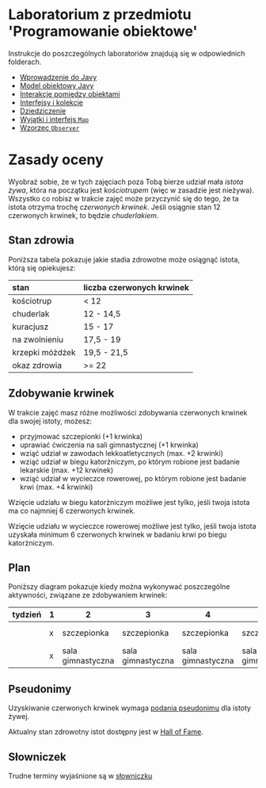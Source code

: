 # Laboratorium z przedmiotu 'Programowanie obiektowe'

Instrukcje do poszczególnych laboratoriów znajdują się w odpowiednich folderach.

* [Wprowadzenie do Javy](lab1/Readme.md)
* [Model obiektowy Javy](lab2/Readme.md)
* [Interakcje pomiędzy obiektami](lab3/Readme.md)
* [Interfejsy i kolekcje](lab4/Readme.md)
* [Dziedziczenie](lab5/Readme.md)
* [Wyjątki i interfejs `Map`](lab6/Readme.md)
* [Wzorzec `Observer`](lab7/Readme.md)

# Zasady oceny

Wyobraź sobie, że w tych zajęciach poza Tobą bierze udział mała *istota żywa*, która na początku jest
*kościotrupem* (więc w zasadzie jest nieżywa). Wszystko co robisz w trakcie zajęć może przyczynić się do tego, że ta
istota otrzyma trochę *czerwonych krwinek*. Jeśli osiągnie stan 12 czerwonych krwinek, to będzie *chuderlakiem*. 

## Stan zdrowia

Poniższa tabela pokazuje jakie stadia zdrowotne może osiągnąć istota, którą się opiekujesz:

| stan            | liczba czerwonych krwinek |
|:----------------|---------------------------|
| kościotrup      | < 12                      |
| chuderlak       | 12 - 14,5                 |
| kuracjusz       | 15 - 17                   |
| na zwolnieniu   | 17,5 - 19                 |
| krzepki móżdżek | 19,5 - 21,5               |
| okaz zdrowia    | >= 22                     |


## Zdobywanie krwinek

W trakcie zajęć masz różne możliwości zdobywania czerwonych krwinek dla swojej istoty, możesz:

* przyjmować szczepionki (+1 krwinka)
* uprawiać ćwiczenia na sali gimnastycznej (+1 krwinka)
* wziąć udział w zawodach lekkoatletycznych (max. +2 krwinki)
* wziąć udział w biegu katorżniczym, po którym robione jest badanie lekarskie (max. +12 krwinek)
* wziąć udział w wycieczce rowerowej, po którym robione jest badanie krwi (max. +4 krwinki)

Wzięcie udziału w biegu katorżniczym możliwe jest tylko, jeśli twoja istota ma co najmniej 6 czerwonych krwinek.

Wzięcie udziału w wycieczce rowerowej możliwe jest tylko, jeśli twoja istota uzyskała minimum 6 czerwonych krwinek w
badaniu krwi po biegu katorżniczym.

## Plan

Poniższy diagram pokazuje kiedy można wykonywać poszczególne aktywności, związane ze zdobywaniem krwinek:

| tydzień | 1 | 2                 | 3                 | 4                 | 5                 | 6                 | 7                 | 8                 |9                 |10                |11                 | 12             | 13        | 14           |
|---------|---|-------------------|-------------------|-------------------|-------------------|-------------------|-------------------|-------------------|------------------|------------------|-------------------|----------------|-----------|--------------|
|         | x | szczepionka       | szczepionka       | szczepionka       | szczepionka       | szczepionka       | szczepionka       | bieg              |bieg              |bieg              |badanie lekarskie  | wycieczka      | wycieczka | badanie krwi |
|         | x | sala gimnastyczna | sala gimnastyczna | sala gimnastyczna | sala gimnastyczna | sala gimnastyczna | sala gimnastyczna | zawody            |                  |                  |                   |                |           |              |

## Pseudonimy

Uzyskiwanie czerwonych krwinek wymaga [podania pseudonimu](https://forms.gle/9frT619q5jU6PQ9W6) dla istoty żywej.

Aktualny stan zdrowotny istot dostępny jest w [Hall of Fame](https://docs.google.com/spreadsheets/d/1YXdwkGqfIP6chn4bAdamiCOzSf4wYvEwHC-1iepwQ9k/edit?usp=sharing).


## Słowniczek

Trudne terminy wyjaśnione są w [słowniczku](slownik.md)
